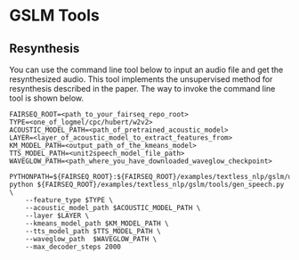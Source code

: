 # GSLM Tools

## Resynthesis
You can use the command line tool below to input an audio file and get the resynthesized audio. This tool implements the unsupervised method for resynthesis described in the paper. The way to invoke the command line tool is shown below.
```
FAIRSEQ_ROOT=<path_to_your_fairseq_repo_root>
TYPE=<one_of_logmel/cpc/hubert/w2v2>
ACOUSTIC_MODEL_PATH=<path_of_pretrained_acoustic_model>
LAYER=<layer_of_acoustic_model_to_extract_features_from>
KM_MODEL_PATH=<output_path_of_the_kmeans_model>
TTS_MODEL_PATH=<unit2speech_model_file_path>
WAVEGLOW_PATH=<path_where_you_have_downloaded_waveglow_checkpoint>

PYTHONPATH=${FAIRSEQ_ROOT}:${FAIRSEQ_ROOT}/examples/textless_nlp/gslm/unit2speech python ${FAIRSEQ_ROOT}/examples/textless_nlp/gslm/tools/gen_speech.py \
    --feature_type $TYPE \
    --acoustic_model_path $ACOUSTIC_MODEL_PATH \
    --layer $LAYER \
    --kmeans_model_path $KM_MODEL_PATH \
    --tts_model_path $TTS_MODEL_PATH \
    --waveglow_path  $WAVEGLOW_PATH \
    --max_decoder_steps 2000
```